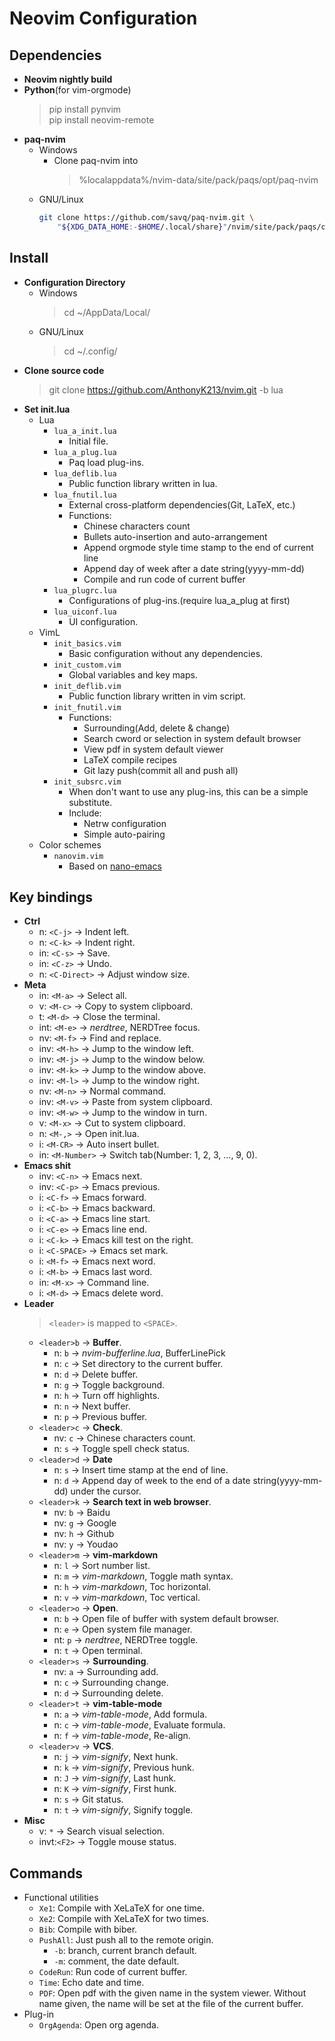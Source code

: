 # Neovim Configuration

## Dependencies
* **Neovim nightly build**
* **Python**(for vim-orgmode)
  > pip install pynvim  
  > pip install neovim-remote
* **paq-nvim**
  - Windows
    - Clone paq-nvim into
      > %localappdata%/nvim-data/site/pack/paqs/opt/paq-nvim
  - GNU/Linux
    ```bash
    git clone https://github.com/savq/paq-nvim.git \
        "${XDG_DATA_HOME:-$HOME/.local/share}"/nvim/site/pack/paqs/opt/paq-nvim
    ```


## Install
* **Configuration Directory**
  - Windows
    > cd ~/AppData/Local/
  - GNU/Linux
    > cd ~/.config/
* **Clone source code**
  > git clone https://github.com/AnthonyK213/nvim.git -b lua
* **Set init.lua**
  - Lua
    - `lua_a_init.lua`
      - Initial file.
    - `lua_a_plug.lua`
      - Paq load plug-ins.
    - `lua_deflib.lua`
      - Public function library written in lua.
    - `lua_fnutil.lua`
      - External cross-platform dependencies(Git, LaTeX, etc.)
      - Functions:
        - Chinese characters count
        - Bullets auto-insertion and auto-arrangement
        - Append orgmode style time stamp to the end of current line
        - Append day of week after a date string(yyyy-mm-dd)
        - Compile and run code of current buffer
    - `lua_plugrc.lua`
      - Configurations of plug-ins.(require lua_a_plug at first)
    - `lua_uiconf.lua`
      - UI configuration.
  - VimL
    - `init_basics.vim`
      - Basic configuration without any dependencies.
    - `init_custom.vim`
      - Global variables and key maps.
    - `init_deflib.vim`
      - Public function library written in vim script.
    - `init_fnutil.vim`
      - Functions:
        - Surrounding(Add, delete & change)
        - Search cword or selection in system default browser
        - View pdf in system default viewer
        - LaTeX compile recipes
        - Git lazy push(commit all and push all)
    - `init_subsrc.vim`
      - When don't want to use any plug-ins, this can be a simple substitute.
      - Include:
        - Netrw configuration
        - Simple auto-pairing
  - Color schemes
    - `nanovim.vim`
      - Based on [nano-emacs](https://github.com/rougier/nano-emacs)


## Key bindings
* **Ctrl**
  - n:   `<C-j>`      -> Indent left.
  - n:   `<C-k>`      -> Indent right.
  - in:  `<C-s>`      -> Save.
  - in:  `<C-z>`      -> Undo.
  - n:   `<C-Direct>` -> Adjust window size.
* **Meta**
  - in:  `<M-a>`      -> Select all.
  - v:   `<M-c>`      -> Copy to system clipboard.
  - t:   `<M-d>`      -> Close the terminal.
  - int: `<M-e>`      -> *nerdtree*, NERDTree focus.
  - nv:  `<M-f>`      -> Find and replace.
  - inv: `<M-h>`      -> Jump to the window left.
  - inv: `<M-j>`      -> Jump to the window below.
  - inv: `<M-k>`      -> Jump to the window above.
  - inv: `<M-l>`      -> Jump to the window right.
  - nv:  `<M-n>`      -> Normal command.
  - inv: `<M-v>`      -> Paste from system clipboard.
  - inv: `<M-w>`      -> Jump to the window in turn.
  - v:   `<M-x>`      -> Cut to system clipboard.
  - n:   `<M-,>`      -> Open init.lua.
  - i:   `<M-CR>`     -> Auto insert bullet.
  - in:  `<M-Number>` -> Switch tab(Number: 1, 2, 3, ..., 9, 0).
* **Emacs shit**
  - inv: `<C-n>`      -> Emacs next.
  - inv: `<C-p>`      -> Emacs previous.
  - i:   `<C-f>`      -> Emacs forward.
  - i:   `<C-b>`      -> Emacs backward.
  - i:   `<C-a>`      -> Emacs line start.
  - i:   `<C-e>`      -> Emacs line end.
  - i:   `<C-k>`      -> Emacs kill test on the right.
  - i:   `<C-SPACE>`  -> Emacs set mark.
  - i:   `<M-f>`      -> Emacs next word.
  - i:   `<M-b>`      -> Emacs last word.
  - in:  `<M-x>`      -> Command line.
  - i:   `<M-d>`      -> Emacs delete word.
* **Leader**
  > `<leader>` is mapped to `<SPACE>`.
  - `<leader>b` -> **Buffer**.
    - n:    `b` -> *nvim-bufferline.lua*, BufferLinePick
    - n:    `c` -> Set directory to the current buffer.
    - n:    `d` -> Delete buffer.
    - n:    `g` -> Toggle background.
    - n:    `h` -> Turn off highlights.
    - n:    `n` -> Next buffer.
    - n:    `p` -> Previous buffer.
  - `<leader>c` -> **Check**.
    - nv:   `c` -> Chinese characters count.
    - n:    `s` -> Toggle spell check status.
  - `<leader>d` -> **Date**
    - n:    `s` -> Insert time stamp at the end of line.
    - n:    `d` -> Append day of week to the end of a date string(yyyy-mm-dd) under the cursor.
  - `<leader>k` -> **Search text in web browser**.
    - nv:   `b` -> Baidu
    - nv:   `g` -> Google
    - nv:   `h` -> Github
    - nv:   `y` -> Youdao
  - `<leader>m` -> **vim-markdown**
    - n:    `l` -> Sort number list.
    - n:    `m` -> *vim-markdown*, Toggle math syntax.
    - n:    `h` -> *vim-markdown*, Toc horizontal.
    - n:    `v` -> *vim-markdown*, Toc vertical.
  - `<leader>o` -> **Open**.
    - n:    `b` -> Open file of buffer with system default browser.
    - n:    `e` -> Open system file manager.
    - nt:   `p` -> *nerdtree*, NERDTree toggle.
    - n:    `t` -> Open terminal.
  - `<leader>s` -> **Surrounding**.
    - nv:   `a` -> Surrounding add.
    - n:    `c` -> Surrounding change.
    - n:    `d` -> Surrounding delete.
  - `<leader>t` -> **vim-table-mode**
    - n:    `a` -> *vim-table-mode*, Add formula.
    - n:    `c` -> *vim-table-mode*, Evaluate formula.
    - n:    `f` -> *vim-table-mode*, Re-align.
  - `<leader>v` -> **VCS**.
    - n:    `j` -> *vim-signify*, Next hunk.
    - n:    `k` -> *vim-signify*, Previous hunk.
    - n:    `J` -> *vim-signify*, Last hunk.
    - n:    `K` -> *vim-signify*, First hunk.
    - n:    `s` -> Git status.
    - n:    `t` -> *vim-signify*, Signify toggle.
* **Misc**
  - v:   `*`    -> Search visual selection.
  - invt:`<F2>` -> Toggle mouse status.

## Commands
- Functional utilities
  - `Xe1`: Compile with XeLaTeX for one time.
  - `Xe2`: Compile with XeLaTeX for two times.
  - `Bib`: Compile with biber.
  - `PushAll`: Just push all to the remote origin.
    - `-b`: branch, current branch default.
    - `-m`: comment, the date default.
  - `CodeRun`: Run code of current buffer.
  - `Time`: Echo date and time.
  - `PDF`: Open pdf with the given name in the system viewer.
           Without name given, the name will be set at the file of the current buffer.
- Plug-in
  - `OrgAgenda`: Open org agenda.
